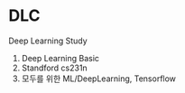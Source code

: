 # DLC
Deep Learning Study 

1. Deep Learning Basic
2. Standford cs231n 
3. 모두를 위한 ML/DeepLearning, Tensorflow
